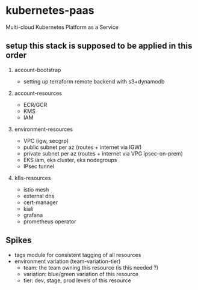 # kubernetes-paas

Multi-cloud Kubernetes Platform as a Service

## setup this stack is supposed to be applied in this order

1. account-bootstrap
    - setting up terraform remote backend with s3+dynamodb

2. account-resources
    - ECR/GCR
    - KMS
    - IAM

3. environment-resources
    - VPC (igw, secgrp)
    - public subnet per az (routes + internet via IGW)
    - private subnet per az (routes + internet via VPG ipsec-on-prem)
    - EKS iam, eks cluster, eks nodegroups
    - IPsec tunnel

4. k8s-resources
    - istio mesh
    - external dns
    - cert-manager
    - kiali
    - grafana
    - prometheus operator



## Spikes

- tags module for consistent tagging of all resources
- environment variation (team-variation-tier)
    - team: the team owning this resource (is this needed ?)
    - variation: blue/green variation of this resource
    - tier: dev, stage, prod levels of this resource
